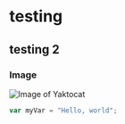 # testing 
## testing 2

### Image

![Image of Yaktocat](https://octodex.github.com/images/yaktocat.png)

``` javascript
var myVar = "Hello, world";
```
